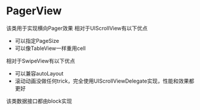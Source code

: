 PagerView
=========

该类用于实现横向Pager效果
相对于UIScrollView有以下优点

  - 可以指定PageSize
  - 可以像TableView一样重用cell

相对于SwipeView有以下优点

  - 可以兼容autoLayout
  - 滚动动画没做任何trick，完全使用UIScrollViewDelegate实现，性能和效果都更好

该类数据接口都由block实现
